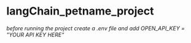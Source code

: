 ﻿# langChain_petname_project
###### before running the project create a .env file and add OPEN_API_KEY = "YOUR API KEY HERE"

